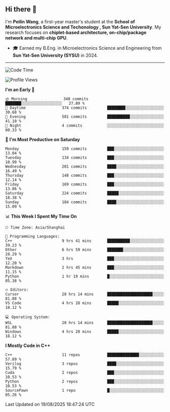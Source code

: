 ## Hi there 👋

I'm **Peilin Wang**, a first-year master's student at the **School of Microelectronics Science and Techonology , Sun Yat-Sen University**. My research focuses on **chiplet-based architecture, on-chip/package network and multi-chip GPU**.

- 🎓 Earned my B.Eng. in Microelectronics Science and Engineering from **Sun Yat-Sen University (SYSU)** in 2024.

---

<!--START_SECTION:waka-->
![Code Time](http://img.shields.io/badge/Code%20Time-24%20hrs%2046%20mins-blue)

![Profile Views](http://img.shields.io/badge/Profile%20Views-125-blue)

**I'm an Early 🐤** 

```text
🌞 Morning                340 commits         ███████░░░░░░░░░░░░░░░░░░   27.89 % 
🌆 Daytime                374 commits         ████████░░░░░░░░░░░░░░░░░   30.68 % 
🌃 Evening                501 commits         ██████████░░░░░░░░░░░░░░░   41.10 % 
🌙 Night                  4 commits           ░░░░░░░░░░░░░░░░░░░░░░░░░   00.33 % 
```
📅 **I'm Most Productive on Saturday** 

```text
Monday                   159 commits         ███░░░░░░░░░░░░░░░░░░░░░░   13.04 % 
Tuesday                  134 commits         ███░░░░░░░░░░░░░░░░░░░░░░   10.99 % 
Wednesday                201 commits         ████░░░░░░░░░░░░░░░░░░░░░   16.49 % 
Thursday                 148 commits         ███░░░░░░░░░░░░░░░░░░░░░░   12.14 % 
Friday                   169 commits         ███░░░░░░░░░░░░░░░░░░░░░░   13.86 % 
Saturday                 224 commits         █████░░░░░░░░░░░░░░░░░░░░   18.38 % 
Sunday                   184 commits         ████░░░░░░░░░░░░░░░░░░░░░   15.09 % 
```


📊 **This Week I Spent My Time On** 

```text
🕑︎ Time Zone: Asia/Shanghai

💬 Programming Languages: 
C++                      9 hrs 41 mins       ██████████░░░░░░░░░░░░░░░   39.23 % 
Other                    6 hrs 59 mins       ███████░░░░░░░░░░░░░░░░░░   28.29 % 
TeX                      3 hrs               ███░░░░░░░░░░░░░░░░░░░░░░   12.20 % 
Markdown                 2 hrs 45 mins       ███░░░░░░░░░░░░░░░░░░░░░░   11.15 % 
Python                   1 hr 19 mins        █░░░░░░░░░░░░░░░░░░░░░░░░   05.38 % 

🔥 Editors: 
Cursor                   20 hrs 14 mins      ████████████████████░░░░░   81.88 % 
VS Code                  4 hrs 28 mins       █████░░░░░░░░░░░░░░░░░░░░   18.12 % 

💻 Operating System: 
WSL                      20 hrs 14 mins      ████████████████████░░░░░   81.88 % 
Windows                  4 hrs 28 mins       █████░░░░░░░░░░░░░░░░░░░░   18.12 % 
```

**I Mostly Code in C++** 

```text
C++                      11 repos            ██████████████░░░░░░░░░░░   57.89 % 
Verilog                  3 repos             ████░░░░░░░░░░░░░░░░░░░░░   15.79 % 
Cuda                     2 repos             ███░░░░░░░░░░░░░░░░░░░░░░   10.53 % 
Python                   2 repos             ███░░░░░░░░░░░░░░░░░░░░░░   10.53 % 
SourcePawn               1 repo              █░░░░░░░░░░░░░░░░░░░░░░░░   05.26 % 
```




 Last Updated on 19/08/2025 18:47:24 UTC
<!--END_SECTION:waka-->
